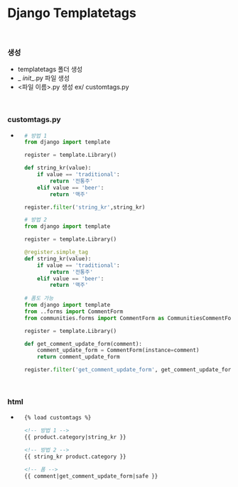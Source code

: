 # Django Templatetags

<br/>

### 생성
- templatetags 폴더 생성
- _ _init__.py 파일 생성
- <파일 이름>.py 생성 ex/ customtags.py

<br/>

### customtags.py
- ```python
    # 방법 1
    from django import template

    register = template.Library()

    def string_kr(value):
        if value == 'traditional':
            return '전통주'
        elif value == 'beer':
            return '맥주'

    register.filter('string_kr',string_kr)

    # 방법 2
    from django import template

    register = template.Library()

    @register.simple_tag
    def string_kr(value):
        if value == 'traditional':
            return '전통주'
        elif value == 'beer':
            return '맥주'
        
    # 폼도 가능
    from django import template
    from ..forms import CommentForm
    from communities.forms import CommentForm as CommunitiesCommentForm

    register = template.Library()

    def get_comment_update_form(comment):
        comment_update_form = CommentForm(instance=comment)
        return comment_update_form

    register.filter('get_comment_update_form', get_comment_update_form)
  ```

<br/>

### html
- ```html
    {% load customtags %}

    <!-- 방법 1 -->
    {{ product.category|string_kr }}

    <!-- 방법 2 -->
    {{ string_kr product.category }}

    <!-- 폼 -->
    {{ comment|get_comment_update_form|safe }}
  ```